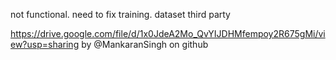 not functional. need to fix training. dataset third party

https://drive.google.com/file/d/1x0JdeA2Mo_QvYIJDHMfempoy2R675gMi/view?usp=sharing
by @MankaranSingh on github
